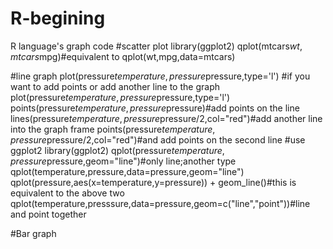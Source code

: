 # R-begining
R language's graph code
#scatter plot
library(ggplot2)
qplot(mtcars$wt,mtcars$mpg)#equivalent to qplot(wt,mpg,data=mtcars)

#line graph
plot(pressure$temperature,pressure$pressure,type='l')
#if you want to add points or add another line to the graph
plot(pressure$temperature,pressure$pressure,type='l')
points(pressure$temperature,pressure$pressure)#add points on the line
lines(pressure$temperature,pressure$pressure/2,col="red")#add another line into the graph frame
points(pressure$temperature,pressure$pressure/2,col="red")#and add points on the second line
#use ggplot2
library(ggplot2)
qplot(pressure$temperature,pressure$pressure,geom="line")#only line;another type qplot(temperature,pressure,data=pressure,geom="line")
qplot(pressure,aes(x=temperature,y=pressure)) + geom_line()#this is equivalent to the above two
qplot(temperature,presssure,data=pressure,geom=c("line","point"))#line and point together

#Bar graph

